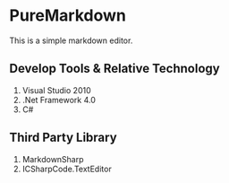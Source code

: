 # PureMarkdown
This is a simple markdown editor.  

## Develop Tools & Relative Technology
1. Visual Studio 2010
2. .Net Framework 4.0
3. C#

## Third Party Library
1. MarkdownSharp
2. ICSharpCode.TextEditor